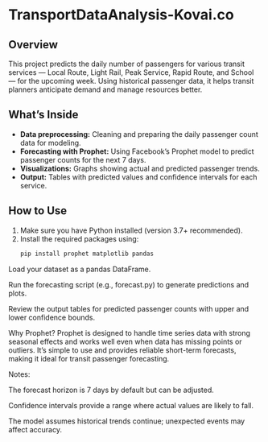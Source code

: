 # TransportDataAnalysis-Kovai.co

## Overview
This project predicts the daily number of passengers for various transit services — Local Route, Light Rail, Peak Service, Rapid Route, and School — for the upcoming week. Using historical passenger data, it helps transit planners anticipate demand and manage resources better.

## What’s Inside
- **Data preprocessing:** Cleaning and preparing the daily passenger count data for modeling.  
- **Forecasting with Prophet:** Using Facebook’s Prophet model to predict passenger counts for the next 7 days.  
- **Visualizations:** Graphs showing actual and predicted passenger trends.  
- **Output:** Tables with predicted values and confidence intervals for each service.  

## How to Use
1. Make sure you have Python installed (version 3.7+ recommended).  
2. Install the required packages using:
   ```bash
   pip install prophet matplotlib pandas
Load your dataset as a pandas DataFrame.

Run the forecasting script (e.g., forecast.py) to generate predictions and plots.

Review the output tables for predicted passenger counts with upper and lower confidence bounds.

Why Prophet?
Prophet is designed to handle time series data with strong seasonal effects and works well even when data has missing points or outliers. It’s simple to use and provides reliable short-term forecasts, making it ideal for transit passenger forecasting.


Notes:

The forecast horizon is 7 days by default but can be adjusted.

Confidence intervals provide a range where actual values are likely to fall.

The model assumes historical trends continue; unexpected events may affect accuracy.
